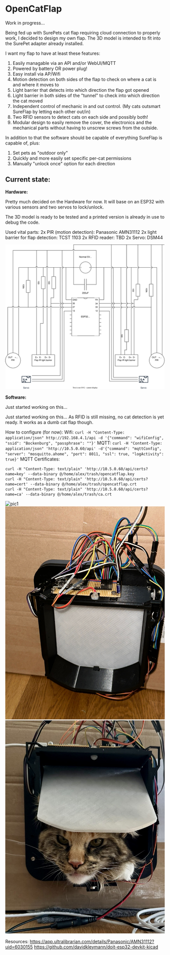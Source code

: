 OpenCatFlap
=====

Work in progress...

Being fed up with SurePets cat flap requiring cloud connection to properly work, I decided to design my own flap.
The 3D model is intended to fit into the SurePet adapter already installed.

I want my flap to have at least these features:
1. Easily managable via an API and/or WebUI/MQTT
2. Powered by battery OR power plug!
3. Easy install via AP/Wifi
4. Motion detection on both sides of the flap to check on where a cat is and where it moves to
5. Light barrier that detects into which direction the flap got opened
6. Light barrier in both sides of the "tunnel" to check into which direction the cat moved
7. Independent control of mechanic in and out control. (My cats outsmart SureFlap by letting each other out/in)
8. Two RFID sensors to detect cats on each side and possibly both!
9. Modular design to easily remove the cover, the electronics and the mechanical parts without having to unscrew screws from the outside.

In addition to that the software should be capable of everything SureFlap is capable of, plus:
1. Set pets as "outdoor only"
2. Quickly and more easily set specific per-cat permissions
3. Manually "unlock once" option for each direction

Current state:
------
**Hardware:**

Pretty much decided on the Hardware for now. It will base on an ESP32 with various sensors and two servos to lock/unlock.

The 3D model is ready to be tested and a printed version is already in use to debug the code.

Used vital parts:
    2x PIR (motion detection): Panasonic AMN31112
    2x light barrier for flap detection: TCST 1103
    2x RFID reader: TBD
    2x Servo: DSM44


![Bad schematics](opencatflap.drawio.svg)

**Software:**

Just started working on this...

Just started working on this... As RFID is still missing, no cat detection is yet ready. It works as a dumb cat flap though.


How to configure (for now):
Wifi: `curl -H "Content-Type: application/json" http://192.168.4.1/api -d '{"command": "wifiConfig", "ssid": "Bockenburg", "passphrase": ""}'`
MQTT: `curl -H "Content-Type: application/json" 'http://10.5.0.60/api' -d'{"command": "mqttConfig", "server": "mosquitto.ahome", "port": 8011, "ssl": true, "logActivity": true}'`
MQTT Certificates: 
```
curl -H "Content-Type: text/plain" 'http://10.5.0.60/api/certs?name=key' --data-binary @/home/alex/trash/opencatflap.key
curl -H "Content-Type: text/plain" 'http://10.5.0.60/api/certs?name=cert' --data-binary @/home/alex/trash/opencatflap.crt
curl -H "Content-Type: text/plain" 'http://10.5.0.60/api/certs?name=ca' --data-binary @/home/alex/trash/ca.crt
```

![pic1](img/IMG_3608.PNG)
![pic2](img/IMG_2905.jpg)
![cat approved](img/IMG_2830.JPG)

Resources:
https://app.ultralibrarian.com/details/Panasonic/AMN31112?uid=6030155
https://github.com/davidkleymann/doit-esp32-devkit-kicad
